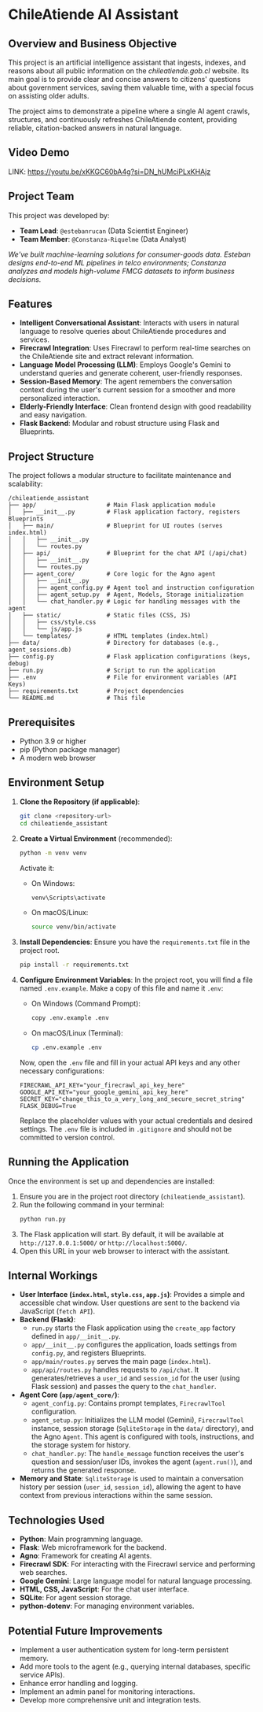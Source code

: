 # ChileAtiende AI Assistant

## Overview and Business Objective

This project is an artificial intelligence assistant that ingests, indexes, and reasons about all public information on the *chileatiende.gob.cl* website. Its main goal is to provide clear and concise answers to citizens' questions about government services, saving them valuable time, with a special focus on assisting older adults.

The project aims to demonstrate a pipeline where a single AI agent crawls, structures, and continuously refreshes ChileAtiende content, providing reliable, citation-backed answers in natural language.

## Video Demo

LINK: <https://youtu.be/xKKGC60bA4g?si=DN_hUMciPLxKHAjz>

## Project Team

This project was developed by:

*   **Team Lead**: `@estebanrucan` (Data Scientist Engineer)
*   **Team Member**: `@Constanza-Riquelme` (Data Analyst)

*We've built machine-learning solutions for consumer-goods data. Esteban designs end-to-end ML pipelines in telco environments; Constanza analyzes and models high-volume FMCG datasets to inform business decisions.*

## Features

*   **Intelligent Conversational Assistant**: Interacts with users in natural language to resolve queries about ChileAtiende procedures and services.
*   **Firecrawl Integration**: Uses Firecrawl to perform real-time searches on the ChileAtiende site and extract relevant information.
*   **Language Model Processing (LLM)**: Employs Google's Gemini to understand queries and generate coherent, user-friendly responses.
*   **Session-Based Memory**: The agent remembers the conversation context during the user's current session for a smoother and more personalized interaction.
*   **Elderly-Friendly Interface**: Clean frontend design with good readability and easy navigation.
*   **Flask Backend**: Modular and robust structure using Flask and Blueprints.

## Project Structure

The project follows a modular structure to facilitate maintenance and scalability:

```
/chileatiende_assistant
├── app/                    # Main Flask application module
│   ├── __init__.py         # Flask application factory, registers Blueprints
│   ├── main/               # Blueprint for UI routes (serves index.html)
│   │   ├── __init__.py
│   │   └── routes.py
│   ├── api/                # Blueprint for the chat API (/api/chat)
│   │   ├── __init__.py
│   │   └── routes.py
│   ├── agent_core/         # Core logic for the Agno agent
│   │   ├── __init__.py
│   │   ├── agent_config.py # Agent tool and instruction configuration
│   │   ├── agent_setup.py  # Agent, Models, Storage initialization
│   │   └── chat_handler.py # Logic for handling messages with the agent
│   ├── static/             # Static files (CSS, JS)
│   │   ├── css/style.css
│   │   └── js/app.js
│   └── templates/          # HTML templates (index.html)
├── data/                   # Directory for databases (e.g., agent_sessions.db)
├── config.py               # Flask application configurations (keys, debug)
├── run.py                  # Script to run the application
├── .env                    # File for environment variables (API Keys)
├── requirements.txt        # Project dependencies
└── README.md               # This file
```

## Prerequisites

*   Python 3.9 or higher
*   pip (Python package manager)
*   A modern web browser

## Environment Setup

1.  **Clone the Repository (if applicable)**:
    ```bash
    git clone <repository-url>
    cd chileatiende_assistant
    ```

2.  **Create a Virtual Environment** (recommended):
    ```bash
    python -m venv venv
    ```
    Activate it:
    *   On Windows:
        ```bash
        venv\Scripts\activate
        ```
    *   On macOS/Linux:
        ```bash
        source venv/bin/activate
        ```

3.  **Install Dependencies**:
    Ensure you have the `requirements.txt` file in the project root.
    ```bash
    pip install -r requirements.txt
    ```

4.  **Configure Environment Variables**:
    In the project root, you will find a file named `.env.example`.
    Make a copy of this file and name it `.env`:

    *   On Windows (Command Prompt):
        ```bash
        copy .env.example .env
        ```
    *   On macOS/Linux (Terminal):
        ```bash
        cp .env.example .env
        ```
    
    Now, open the `.env` file and fill in your actual API keys and any other necessary configurations:

    ```env
    FIRECRAWL_API_KEY="your_firecrawl_api_key_here"
    GOOGLE_API_KEY="your_google_gemini_api_key_here"
    SECRET_KEY="change_this_to_a_very_long_and_secure_secret_string"
    FLASK_DEBUG=True
    ```
    Replace the placeholder values with your actual credentials and desired settings. The `.env` file is included in `.gitignore` and should not be committed to version control.

## Running the Application

Once the environment is set up and dependencies are installed:

1.  Ensure you are in the project root directory (`chileatiende_assistant`).
2.  Run the following command in your terminal:
    ```bash
    python run.py
    ```
3.  The Flask application will start. By default, it will be available at `http://127.0.0.1:5000/` or `http://localhost:5000/`.
4.  Open this URL in your web browser to interact with the assistant.

## Internal Workings

*   **User Interface (`index.html`, `style.css`, `app.js`)**: Provides a simple and accessible chat window. User questions are sent to the backend via JavaScript (`fetch API`).
*   **Backend (Flask)**:
    *   `run.py` starts the Flask application using the `create_app` factory defined in `app/__init__.py`.
    *   `app/__init__.py` configures the application, loads settings from `config.py`, and registers Blueprints.
    *   `app/main/routes.py` serves the main page (`index.html`).
    *   `app/api/routes.py` handles requests to `/api/chat`. It generates/retrieves a `user_id` and `session_id` for the user (using Flask session) and passes the query to the `chat_handler`.
*   **Agent Core (`app/agent_core/`)**:
    *   `agent_config.py`: Contains prompt templates, `FirecrawlTool` configuration.
    *   `agent_setup.py`: Initializes the LLM model (Gemini), `FirecrawlTool` instance, session storage (`SqliteStorage` in the `data/` directory), and the Agno `Agent`. This agent is configured with tools, instructions, and the storage system for history.
    *   `chat_handler.py`: The `handle_message` function receives the user's question and session/user IDs, invokes the agent (`agent.run()`), and returns the generated response.
*   **Memory and State**: `SqliteStorage` is used to maintain a conversation history per session (`user_id`, `session_id`), allowing the agent to have context from previous interactions within the same session.

## Technologies Used

*   **Python**: Main programming language.
*   **Flask**: Web microframework for the backend.
*   **Agno**: Framework for creating AI agents.
*   **Firecrawl SDK**: For interacting with the Firecrawl service and performing web searches.
*   **Google Gemini**: Large language model for natural language processing.
*   **HTML, CSS, JavaScript**: For the chat user interface.
*   **SQLite**: For agent session storage.
*   **python-dotenv**: For managing environment variables.

## Potential Future Improvements

*   Implement a user authentication system for long-term persistent memory.
*   Add more tools to the agent (e.g., querying internal databases, specific service APIs).
*   Enhance error handling and logging.
*   Implement an admin panel for monitoring interactions.
*   Develop more comprehensive unit and integration tests. 